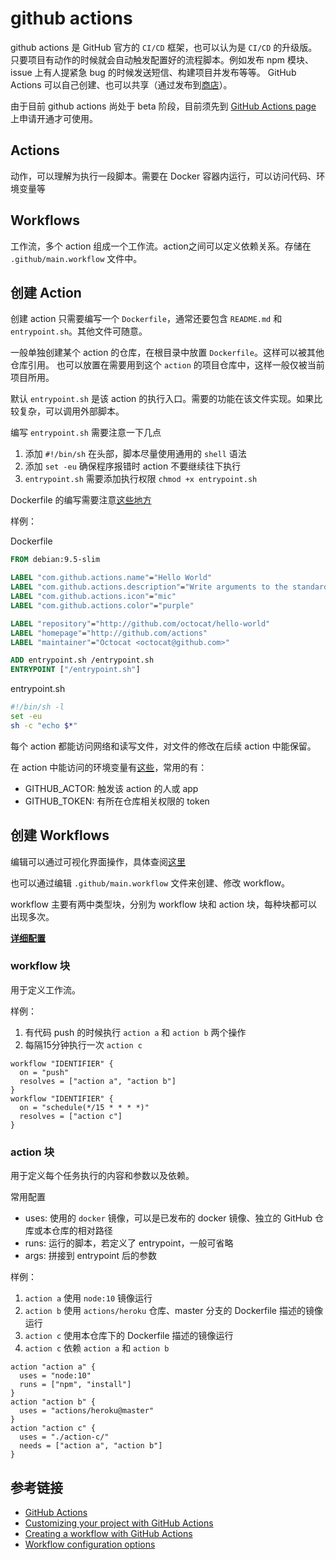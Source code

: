 # github actions

github actions 是 GitHub 官方的 `CI/CD` 框架，也可以认为是 `CI/CD` 的升级版。只要项目有动作的时候就会自动触发配置好的流程脚本。例如发布 npm 模块、issue 上有人提紧急 bug 的时候发送短信、构建项目并发布等等。
GitHub Actions 可以自己创建、也可以共享（通过发布到[商店](https://github.com/marketplace?type=actions)）。

由于目前 github actions 尚处于 beta 阶段，目前须先到 [GitHub Actions page](https://github.com/features/actions) 上申请开通才可使用。

## Actions

动作，可以理解为执行一段脚本。需要在 Docker 容器内运行，可以访问代码、环境变量等

## Workflows

工作流，多个 action 组成一个工作流。action之间可以定义依赖关系。存储在 `.github/main.workflow` 文件中。

## 创建 Action

创建 action 只需要编写一个 `Dockerfile`，通常还要包含 `README.md` 和 `entrypoint.sh`。其他文件可随意。

一般单独创建某个 action 的仓库，在根目录中放置 `Dockerfile`。这样可以被其他仓库引用。
也可以放置在需要用到这个 `action` 的项目仓库中，这样一般仅被当前项目所用。

默认 `entrypoint.sh` 是该 action 的执行入口。需要的功能在该文件实现。如果比较复杂，可以调用外部脚本。

编写 `entrypoint.sh` 需要注意一下几点

1. 添加 `#!/bin/sh` 在头部，脚本尽量使用通用的 `shell` 语法
2. 添加 `set -eu` 确保程序报错时 action 不要继续往下执行
3. `entrypoint.sh` 需要添加执行权限 `chmod +x entrypoint.sh`

Dockerfile 的编写需要注意[这些地方](https://developer.github.com/actions/creating-github-actions/creating-a-docker-container/)

样例：

Dockerfile

```Dockerfile
FROM debian:9.5-slim

LABEL "com.github.actions.name"="Hello World"
LABEL "com.github.actions.description"="Write arguments to the standard output"
LABEL "com.github.actions.icon"="mic"
LABEL "com.github.actions.color"="purple"

LABEL "repository"="http://github.com/octocat/hello-world"
LABEL "homepage"="http://github.com/actions"
LABEL "maintainer"="Octocat <octocat@github.com>"

ADD entrypoint.sh /entrypoint.sh
ENTRYPOINT ["/entrypoint.sh"]
```

entrypoint.sh

```sh
#!/bin/sh -l
set -eu
sh -c "echo $*"
```

每个 action 都能访问网络和读写文件，对文件的修改在后续 action 中能保留。

在 action 中能访问的环境变量有[这些](https://developer.github.com/actions/creating-github-actions/accessing-the-runtime-environment/#environment-variables)，常用的有：

- GITHUB_ACTOR: 触发该 action 的人或 app
- GITHUB_TOKEN: 有所在仓库相关权限的 token

## 创建 Workflows

编辑可以通过可视化界面操作，具体查阅[这里](https://help.github.com/en/articles/creating-a-workflow-with-github-actions)

也可以通过编辑 `.github/main.workflow` 文件来创建、修改 workflow。

workflow 主要有两中类型块，分别为 workflow 块和 action 块，每种块都可以出现多次。

__[详细配置](https://developer.github.com/actions/managing-workflows/workflow-configuration-options/)__

### workflow 块

用于定义工作流。

样例：

1. 有代码 push 的时候执行 `action a` 和 `action b` 两个操作
2. 每隔15分钟执行一次 `action c`

```
workflow "IDENTIFIER" {
  on = "push"
  resolves = ["action a", "action b"]
}
workflow "IDENTIFIER" {
  on = "schedule(*/15 * * * *)"
  resolves = ["action c"]
}
```

### action 块

用于定义每个任务执行的内容和参数以及依赖。

常用配置

- uses: 使用的 `docker` 镜像，可以是已发布的 docker 镜像、独立的 GitHub 仓库或本仓库的相对路径
- runs: 运行的脚本，若定义了 entrypoint，一般可省略
- args: 拼接到 entrypoint 后的参数

样例：

1. `action a` 使用 `node:10` 镜像运行
2. `action b` 使用 `actions/heroku` 仓库、master 分支的 Dockerfile 描述的镜像运行
3. `action c` 使用本仓库下的 Dockerfile 描述的镜像运行
4. `action c` 依赖 `action a` 和 `action b`

```
action "action a" {
  uses = "node:10"
  runs = ["npm", "install"]
}
action "action b" {
  uses = "actions/heroku@master"
}
action "action c" {
  uses = "./action-c/"
  needs = ["action a", "action b"]
}
```

## 参考链接

- [GitHub Actions](https://developer.github.com/actions/)
- [Customizing your project with GitHub Actions](https://help.github.com/en/articles/customizing-your-project-with-github-actions)
- [Creating a workflow with GitHub Actions](https://help.github.com/en/articles/creating-a-workflow-with-github-actions)
- [Workflow configuration options](https://developer.github.com/actions/managing-workflows/workflow-configuration-options/)
